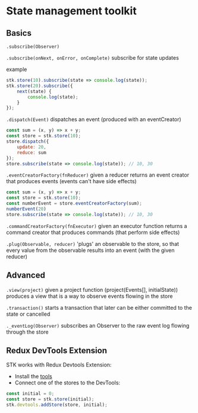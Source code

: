 # State management toolkit


## Basics
`.subscribe(Observer)`

`.subscribe(onNext, onError, onComplete)`
subscribe for state updates

example
```javascript
stk.store(10).subscribe(state => console.log(state));
stk.store(20).subscribe({
    next(state) {
        console.log(state);
    }
});
```

`.dispatch(Event)`
dispatches an event (produced with an eventCreator)
```javascript
const sum = (x, y) => x + y;
const store = stk.store(10);
store.dispatch({
    update: 20,
    reduce: sum
});
store.subscribe(state => console.log(state)); // 10, 30
```

`.eventCreatorFactory(fnReducer)`
given a reducer returns an event creator that produces events (events can't have side effects)
```javascript
const sum = (x, y) => x + y;
const store = stk.store(10);
const numberEvent = store.eventCreatorFactory(sum);
numberEvent(20)
store.subscribe(state => console.log(state)); // 10, 30
```

`.commandCreatorFactory(fnExecutor)`
given an executor function returns a command creator that produces commands (that perform side effects)

`.plug(Observable, reducer)`
'plugs' an observable to the store, so that every value from the observable results into an event (with the given reducer)


## Advanced
`.view(project)`
given a project function (project(Events[], initialState)) produces a view that is a way to observe events flowing in the store

`.transaction()`
starts a transaction that later can be either committed to the state or cancelled

`._eventLog(Observer)`
subscribes an Observer to the raw event log flowing through the store

## Redux DevTools Extension
STK works with Redux Devtools Extension:
- Install the [tools](https://github.com/zalmoxisus/redux-devtools-extension)
- Connect one of the stores to the DevTools:
```javascript
const initial = 0;
const store = stk.store(initial);
stk.devtools.addStore(store, initial);
```